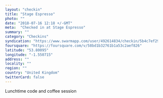 ```yaml
---
layout: "checkin"
title: "Stage Espresso"
photo: ""
date: "2018-07-16 12:18 +/-GMT"
meta:  "Checked in at Stage Espresso"
summary: ""
category: "Checkins"
syndication: "https://www.swarmapp.com/user/492614834/checkin/5b4c7ef2911fc4002c71c9d7"
foursquare: "https://foursquare.com/v/58bd1b32761b1a53c2aef826"
latitude: "53.80095"
longitude: "-1.550715"
address: ""
locality: ""
region: ""
country: "United Kingdom"
twitterCard: false
---
```

Lunchtime code and coffee session

